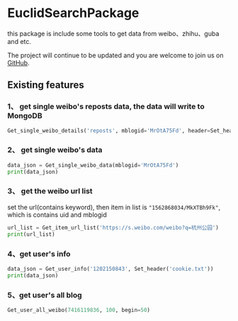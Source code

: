 # EuclidSearchPackage

this package is include some tools to get data from weibo、zhihu、guba and etc.

The project will continue to be updated and you are welcome to join us on [GitHub](https://github.com/Euclid-Jie/EuclidSearchPackage).

## Existing features

### 1、 get single weibo's reposts data, the data will write to MongoDB

```python
Get_single_weibo_details('reposts', mblogid='MrOtA75Fd', header=Set_header('cookie.txt')).main_get()
```
### 2、 get single weibo's data

```python
data_json = Get_single_weibo_data(mblogid='MrOtA75Fd')
print(data_json)
```
### 3、 get the weibo url list

set the url(contains keyword),  then  item in list is `"1562868034/MkXTBh9Fk"`, which is contains uid and mblogid

```python
url_list = Get_item_url_list('https://s.weibo.com/weibo?q=杭州公园')
print(url_list)
```
### 4、get user's info

```python
data_json = Get_user_info('1202150843', Set_header('cookie.txt'))
print(data_json)
```
### 5、get user's all blog

```python
Get_user_all_weibo(7416119836, 100, begin=50)
```